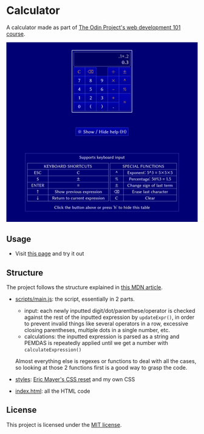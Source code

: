 # Calculator
A calculator made as part of [The Odin Project's web development
101
course](https://www.theodinproject.com/courses/web-development-101/lessons/calculator).

![Screenshot of the calculator](./screenshot.png)

## Usage

- Visit [this page](https://lcyne.github.io/calculator/) and try it out

## Structure

The project follows the structure explained in [this MDN
article](https://developer.mozilla.org/en-US/docs/Learn/Getting_started_with_the_web/Dealing_with_files).
- [scripts/main.js](./scripts/main.js): the script, essentially in 2 parts.
	* input: each newly inputted digit/dot/parenthese/operator is checked against
		the rest of the inputted expression by `updateExpr()`, in order to prevent
		invalid things like several operators in a row, excessive closing
		parentheses, multiple dots in a single number, etc.
	* calculations: the inputted expression is parsed as a string and PEMDAS is
	  repeatedly applied until we get a number with `calculateExpression()`


	Almost everything else is regexes or functions to deal with all the cases, so
	looking at those 2 functions first is a good way to grasp the code.
- [styles](./styles/): [Eric Mayer's CSS
  reset](https://meyerweb.com/eric/tools/css/reset/) and my own CSS
- [index.html](./index.html): all the HTML code

## License

This project is licensed under the [MIT license](./LICENSE).
